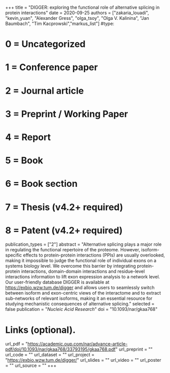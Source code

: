 +++
title = "DIGGER: exploring the functional role of alternative splicing in protein interactions"
date = 2020-09-25
authors = ["zakaria_louadi", "kevin_yuan", "Alexander Gress", "olga_tsoy", "Olga V. Kalinina", "Jan Baumbach", "Tim Kacprowski","markus_list"]
#type:
#    0 = Uncategorized
#    1 = Conference paper
#    2 = Journal article
#    3 = Preprint / Working Paper
#    4 = Report
#    5 = Book
#    6 = Book section
#    7 = Thesis (v4.2+ required)
#    8 = Patent (v4.2+ required)
publication_types = ["2"]
abstract = "Alternative splicing plays a major role in regulating the functional repertoire of the proteome. However, isoform-specific effects to protein-protein interactions (PPIs) are usually overlooked, making it impossible to judge the functional role of individual exons on a systems biology level. We overcome this barrier by integrating protein-protein interactions, domain-domain interactions and residue-level interactions information to lift exon expression analysis to a network level. Our user-friendly database DIGGER is available at https://exbio.wzw.tum.de/digger and allows users to seamlessly switch between isoform and exon-centric views of the interactome and to extract sub-networks of relevant isoforms, making it an essential resource for studying mechanistic consequences of alternative splicing."
selected = false
publication = "*Nucleic Acid Research*"
doi = "10.1093/nar/gkaa768"

# Links (optional).
url_pdf = "https://academic.oup.com/nar/advance-article-pdf/doi/10.1093/nar/gkaa768/33793195/gkaa768.pdf"
url_preprint = ""
url_code = ""
url_dataset = ""
url_project = "https://exbio.wzw.tum.de/digger/"
url_slides = ""
url_video = ""
url_poster = ""
url_source = ""
+++

